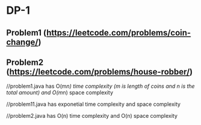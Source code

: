 # DP-1

## Problem1 (https://leetcode.com/problems/coin-change/)

## Problem2 (https://leetcode.com/problems/house-robber/)



//problem1.java has O(m*n) time complexity (m is length of coins and n is the total amount) and O(m*n) space complexity

//problem11.java has exponetial time complexity and space complexity

//problem2.java has O(n) time complexity and O(n) space complexity